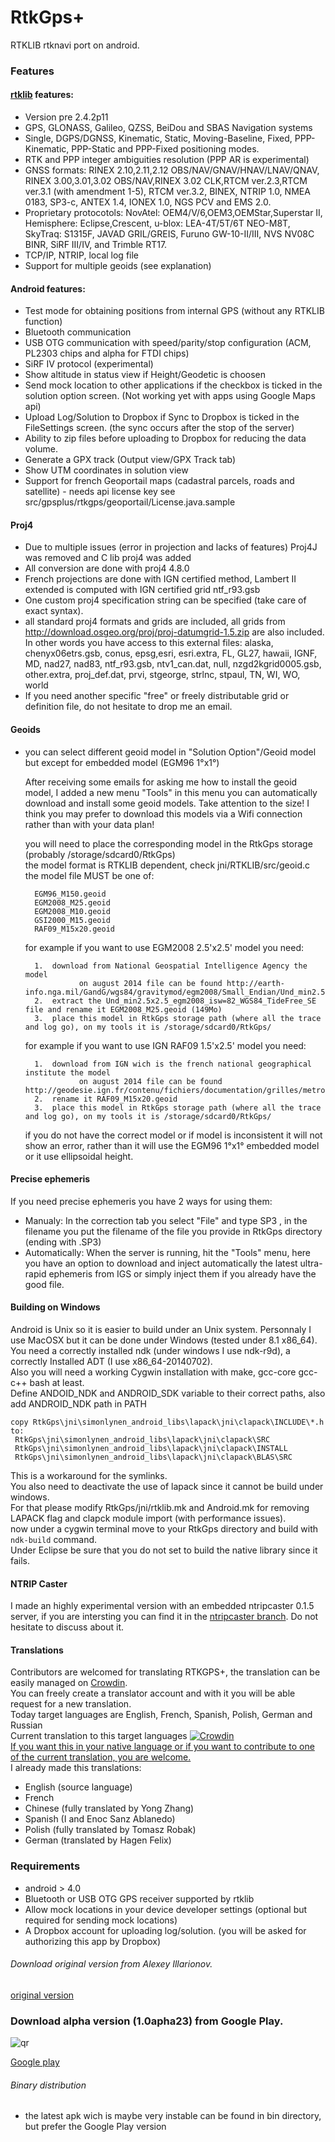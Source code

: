 RtkGps+
=======

RTKLIB rtknavi port on android.


### Features

#### [rtklib][rtklib] features:

* Version pre 2.4.2p11
* GPS, GLONASS, Galileo, QZSS, BeiDou and SBAS Navigation systems
* Single, DGPS/DGNSS, Kinematic, Static, Moving-Baseline, Fixed,
  PPP-Kinematic, PPP-Static and PPP-Fixed positioning modes.
* RTK and PPP integer ambiguities resolution (PPP AR is experimental)
* GNSS formats: 
  RINEX 2.10,2.11,2.12 OBS/NAV/GNAV/HNAV/LNAV/QNAV, RINEX 3.00,3.01,3.02
    OBS/NAV,RINEX 3.02 CLK,RTCM ver.2.3,RTCM ver.3.1 (with amendment 1-5),
    RTCM ver.3.2, BINEX, NTRIP 1.0, NMEA 0183, SP3-c, ANTEX 1.4, IONEX 1.0,
    NGS PCV and EMS 2.0.
* Proprietary protocotols: 
  NovAtel: OEM4/V/6,OEM3,OEMStar,Superstar II, Hemisphere: Eclipse,Crescent,
    u-blox: LEA-4T/5T/6T NEO-M8T, SkyTraq: S1315F, JAVAD GRIL/GREIS, Furuno
    GW-10-II/III, NVS NV08C BINR, SiRF III/IV, and Trimble RT17.
* TCP/IP, NTRIP, local log file
* Support for multiple geoids (see explanation)

#### Android features:

* Test mode for obtaining positions from internal GPS (without any RTKLIB function)
* Bluetooth communication
* USB OTG communication with speed/parity/stop configuration (ACM, PL2303 chips and alpha for FTDI chips)
* SiRF IV protocol (experimental)
* Show altitude in status view if Height/Geodetic is choosen
* Send mock location to other applications if the checkbox is ticked in the solution option screen. (Not working yet with apps using Google Maps api)
* Upload Log/Solution to Dropbox if Sync to Dropbox is ticked in the FileSettings screen. (the sync occurs after the stop of the server)
* Ability to zip files before uploading to Dropbox for reducing the data volume.
* Generate a GPX track (Output view/GPX Track tab)
* Show UTM coordinates in solution view
* Support for french Geoportail maps (cadastral parcels, roads and satellite) - needs api license key see src/gpsplus/rtkgps/geoportail/License.java.sample 

#### Proj4
* Due to multiple issues (error in projection and lacks of features) Proj4J was removed and C lib proj4 was added
* All conversion are done with proj4 4.8.0
* French projections are done with IGN certified method, Lambert II extended is computed with IGN certified grid ntf_r93.gsb
* One custom proj4 specification string can be specified (take care of exact syntax).  
* all standard proj4 formats and grids are included, all grids from http://download.osgeo.org/proj/proj-datumgrid-1.5.zip are also included. In other words you have access to this external files: alaska, chenyx06etrs.gsb, conus, epsg,esri, esri.extra, FL, GL27, hawaii, IGNF, MD, nad27, nad83, ntf_r93.gsb, ntv1_can.dat, null, nzgd2kgrid0005.gsb, other.extra, proj_def.dat, prvi, stgeorge, strlnc, stpaul, TN, WI, WO, world
* If you need another specific "free" or freely distributable grid or definition file, do not hesitate to drop me an email.

#### Geoids
* you can select different geoid model in "Solution Option"/Geoid model but except for embedded model (EGM96 1°x1°)  
     
  After receiving some emails for asking me how to install the geoid model, I added a new menu "Tools" in this menu you can automatically download and install
  some geoid models. Take attention to the size! I think you may prefer to download this models via a Wifi connection rather than with your data plan!  
    

  you will need to place the corresponding model in the RtkGps storage (probably /storage/sdcard0/RtkGps)  
  the model format is RTKLIB dependent, check jni/RTKLIB/src/geoid.c  
  the model file MUST be one of:  
  ```
    EGM96_M150.geoid  
    EGM2008_M25.geoid  
    EGM2008_M10.geoid  
    GSI2000_M15.geoid
    RAF09_M15x20.geoid  
  ```
  
  for example if you want to use EGM2008 2.5'x2.5' model you need:
  ```
    1.  download from National Geospatial Intelligence Agency the model  
  			  on august 2014 file can be found http://earth-info.nga.mil/GandG/wgs84/gravitymod/egm2008/Small_Endian/Und_min2.5x2.5_egm2008_isw=82_WGS84_TideFree_SE.gz   
    2.  extract the Und_min2.5x2.5_egm2008_isw=82_WGS84_TideFree_SE file and rename it EGM2008_M25.geoid (149Mo)   
    3.  place this model in RtkGps storage path (where all the trace and log go), on my tools it is /storage/sdcard0/RtkGps/
  ```

  for example if you want to use IGN RAF09 1.5'x2.5' model you need:
  ```
    1.  download from IGN wich is the french national geographical institute the model  
  			  on august 2014 file can be found http://geodesie.ign.fr/contenu/fichiers/documentation/grilles/metropole/RAF09.mnt   
    2.  rename it RAF09_M15x20.geoid    
    3.  place this model in RtkGps storage path (where all the trace and log go), on my tools it is /storage/sdcard0/RtkGps/
  ```
   
  if you do not have the correct model or if model is inconsistent it will not show an error, rather than it will use the EGM96 1°x1° embedded model or it use ellipsoidal height.
  				
#### Precise ephemeris
If you need precise ephemeris you have 2 ways for using them:  
* Manualy: In the correction tab you select "File" and type SP3 , in the filename you put the filename of the file you provide in RtkGps directory (ending with .SP3)  
* Automatically: When the server is running, hit the "Tools" menu, here you have an option to download and inject automatically the latest ultra-rapid ephemeris from IGS or simply inject them if you already have the good file.  
  
#### Building on Windows
Android is Unix so it is easier to build under an Unix system. Personnaly I use MacOSX but it can be done under Windows (tested under 8.1 x86_64).  
You need a correctly installed ndk (under windows I use ndk-r9d), a correctly Installed ADT (I use x86_64-20140702).  
Also you will need a working Cygwin installation with make, gcc-core gcc-c++ bash at least.  
Define ANDOID_NDK and ANDROID_SDK variable to their correct paths, also add ANDROID_NDK path in PATH
```  
copy RtkGps\jni\simonlynen_android_libs\lapack\jni\clapack\INCLUDE\*.h to:  
 RtkGps\jni\simonlynen_android_libs\lapack\jni\clapack\SRC  
 RtkGps\jni\simonlynen_android_libs\lapack\jni\clapack\INSTALL  
 RtkGps\jni\simonlynen_android_libs\lapack\jni\clapack\BLAS\SRC  
```   
This is a workaround for the symlinks.  
You also need to deactivate the use of lapack since it cannot be build under windows.  
For that please modify RtkGps/jni/rtklib.mk and Android.mk for removing LAPACK flag and clapck module import (with performance issues).  
now under a cygwin terminal move to your RtkGps directory and build with ```ndk-build``` command.  
Under Eclipse be sure that you do not set to build the native library since it fails.  
  
#### NTRIP Caster  
I made an highly experimental version with an embedded ntripcaster 0.1.5 server, if you are intersting you can find it in the [ntripcaster branch](https://github.com/eltorio/RtkGps/tree/ntripcaster).  Do not hesitate to discuss about it.  
  
#### Translations
Contributors are welcomed for translating RTKGPS+, the translation can be easily managed on [Crowdin](https://crowdin.com/project/gpsplusrtkgps/invite).   
You can freely create a translator account and with it you will be able request for a new translation.  
Today target languages are English, French, Spanish, Polish, German and Russian  
Current translation to this target languages [![Crowdin](https://d322cqt584bo4o.cloudfront.net/gpsplusrtkgps/localized.png)](https://crowdin.com/project/gpsplusrtkgps/invite)  
[If you want this in your native language or if you want to contribute to one of the current translation, you are welcome.](https://crowdin.com/project/gpsplusrtkgps/invite)  
I already made this translations:
* English (source language)
* French  
* Chinese (fully translated by Yong Zhang)
* Spanish (I and Enoc Sanz Ablanedo)
* Polish (fully translated by Tomasz Robak)
* German (translated by Hagen Felix)


### Requirements

* android > 4.0
* Bluetooth or USB OTG GPS receiver supported by rtklib
* Allow mock locations in your device developer settings (optional but required for sending mock locations)
* A Dropbox account for uploading log/solution. (you will be asked for authorizing this app by Dropbox)

###### Download original version from Alexey Illarionov.
[original version](https://github.com/illarionov/RtkGps)

### Download alpha version (1.0apha23) from Google Play.

![qr](https://raw.githubusercontent.com/eltorio/RtkGps/master/qr_googleplay.png)

[Google play](https://play.google.com/store/apps/details?id=gpsplus.rtkgps)


[rtklib]: http://www.rtklib.com/

###### Binary distribution

* the latest apk wich is maybe very instable can be found in bin directory, but prefer the Google Play version
